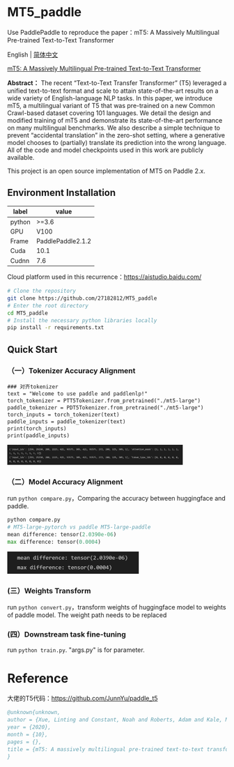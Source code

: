 # MT5_paddle
Use PaddlePaddle to reproduce the paper：mT5: A Massively Multilingual Pre-trained Text-to-Text Transformer

English | [简体中文](./README_cn.md)


[mT5: A Massively Multilingual Pre-trained Text-to-Text Transformer](https://arxiv.org/abs/2010.11934)



**Abstract：**
The recent “Text-to-Text Transfer Transformer” (T5) leveraged a unified text-to-text format and scale to attain state-of-the-art results on a wide variety of English-language NLP tasks. In this paper, we introduce mT5, a multilingual variant of T5 that was pre-trained on a new Common Crawl-based dataset covering 101 languages. We detail the design and modified training of mT5 and demonstrate its state-of-the-art performance on many multilingual benchmarks. We also describe a simple technique to prevent “accidental translation” in the zero-shot setting, where a generative model chooses to (partially) translate its prediction into the wrong language. All of the code and model checkpoints used in this work are publicly available.

This project is an open source implementation of MT5 on Paddle 2.x.


## Environment Installation

| label  | value              |
| ------ | ------------------ |
| python | >=3.6              |
| GPU    | V100               |
| Frame  | PaddlePaddle2\.1.2 |
| Cuda   | 10.1               |
| Cudnn  | 7.6                |

Cloud platform used in this recurrence：https://aistudio.baidu.com/




```bash
# Clone the repository
git clone https://github.com/27182812/MT5_paddle
# Enter the root directory
cd MT5_paddle
# Install the necessary python libraries locally
pip install -r requirements.txt

```



## Quick Start

### （一）Tokenizer Accuracy Alignment

```
### 对齐tokenizer
text = "Welcome to use paddle and paddlenlp!"
torch_tokenizer = PTT5Tokenizer.from_pretrained("./mt5-large")
paddle_tokenizer = PDT5Tokenizer.from_pretrained("./mt5-large")
torch_inputs = torch_tokenizer(text)
paddle_inputs = paddle_tokenizer(text)
print(torch_inputs)
print(paddle_inputs)

```

<img src="imgs/1.png" width="80%" />

### （二）Model Accuracy Alignment

run `python compare.py`，Comparing the accuracy between huggingface and paddle.
```python
python compare.py
# MT5-large-pytorch vs paddle MT5-large-paddle
mean difference: tensor(2.0390e-06)
max difference: tensor(0.0004)


```

<img src="imgs/2.png" width="60%" />



### (三）Weights Transform

run `python convert.py`，transform weights of huggingface model to weights of paddle model. The weight path needs to be replaced



### (四）Downstream task fine-tuning

run `python train.py`.  "args.py" is for parameter.



#### 

# Reference
大佬的T5代码：https://github.com/JunnYu/paddle_t5

```bibtex
@unknown{unknown,
author = {Xue, Linting and Constant, Noah and Roberts, Adam and Kale, Mihir and Al-Rfou, Rami and Siddhant, Aditya and Barua, Aditya and Raffel, Colin},
year = {2020},
month = {10},
pages = {},
title = {mT5: A massively multilingual pre-trained text-to-text transformer}
}
```
